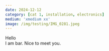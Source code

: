```yaml
---
date: 2024-12-12
category: [cat 1, installation, electronics]
medium: 'xmedium xx'
image: /img/testing/IMG_0281.jpeg
---
```

Hello  
I am bar. Nice to meet you.
